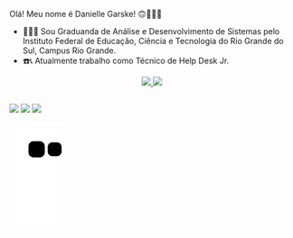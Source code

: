 
Olá! Meu nome é  Danielle Garske! 🙃🙅🏼🙋

- 👩🏼‍💻 Sou Graduanda de  Análise e Desenvolvimento de Sistemas pelo Instituto Federal de Educação, Ciência e Tecnologia do Rio Grande do Sul, Campus Rio Grande.
- ☎️📞 Atualmente trabalho como Técnico de Help Desk Jr.


<div align="center">
  <a href="https://www.linkedin.com/in/danielle-silva-garske/">
  <img height="180em" src="https://github-readme-stats.vercel.app/api?username=DanielleGarske&show_icons=true&theme=dracula&include_all_commits=true&count_private=true"/>
  <img height="180em" src="https://github-readme-stats.vercel.app/api/top-langs/?username=lucassclopes&layout=compact&langs_count=7&theme=dracula"/>
</div>
  
  ##
  
  <div> 
  <a href="https://www.instagram.com/danielle.garske/" target="_blank"><img src="https://img.shields.io/badge/-Instagram-%23E4405F?style=for-the-badge&logo=instagram&logoColor=white" target="_blank"></a>
  <a href = "mailto:daniellesilvagarske@gmail.com"><img src="https://img.shields.io/badge/-Email-%23333?style=for-the-badge&logo=gmail&logoColor=white" target="_blank"></a>
  <a href="https://www.linkedin.com/in/danielle-silva-garske/" target="_blank"><img src="https://img.shields.io/badge/-LinkedIn-%230077B5?style=for-the-badge&logo=linkedin&logoColor=white" target="_blank"></a>
    
   ![Snake animation](https://github.com/lucassclopes/lucassclopes/blob/output/github-contribution-grid-snake.svg)
    
</div>
